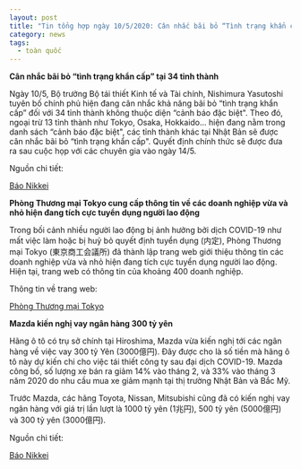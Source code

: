 ```yaml
---
layout: post
title: "Tin tổng hợp ngày 10/5/2020: Cân nhắc bãi bỏ “Tình trạng khẩn cấp” tại 34 tỉnh thành"
category: news
tags: 
  - toàn quốc
---
```

**Cân nhắc bãi bỏ “tình trạng khẩn cấp” tại 34 tỉnh thành**

Ngày 10/5, Bộ trưởng Bộ tái thiết Kinh tế và Tài chính, Nishimura Yasutoshi tuyên bố chính phủ hiện đang cân nhắc khả năng bãi bỏ “tình trạng khẩn cấp” đối với 34 tỉnh thành không thuộc diện “cảnh báo đặc biệt". Theo đó, ngoại trừ 13 tỉnh thành như Tokyo, Osaka, Hokkaido... hiện đang nằm trong danh sách “cảnh báo đặc biệt", các tỉnh thành khác tại Nhật Bản sẽ được cân nhắc bãi bỏ “tình trạng khẩn cấp". Quyết định chính thức sẽ được đưa ra sau cuộc họp với các chuyên gia vào ngày 14/5.

Nguồn chi tiết:

[Báo Nikkei](https://www.nikkei.com/article/DGXMZO58920490Q0A510C2000000/)

**Phòng Thương mại Tokyo cung cấp thông tin về các doanh nghiệp vừa và nhỏ hiện đang tích cực tuyển dụng người lao động**

Trong bối cảnh nhiều người lao động bị ảnh hưởng bởi dịch COVID-19 như mất việc làm hoặc bị huỷ bỏ quyết định tuyển dụng (内定), Phòng Thương mại Tokyo (東京商工会議所) đã thành lập trang web giới thiệu thông tin các doanh nghiệp vừa và nhỏ hiện đang tích cực tuyển dụng người lao động. Hiện tại, trang web có thông tin của khoảng 400 doanh nghiệp.

Thông tin về trang web: 

[Phòng Thương mại Tokyo](https://www.tokyo-cci.or.jp/covid-19/saiyo/)

**Mazda kiến nghị vay ngân hàng 300 tỷ yên**

Hãng ô tô có trụ sở chính tại Hiroshima, Mazda vừa kiến nghị tới các ngân hàng về việc vay 300 tỷ Yên (3000億円). Đây được cho là số tiền mà hãng ô tô này dự kiến chi cho việc tái thiết công ty sau đại dịch COVID-19. Mazda công bố, số lượng xe bán ra giảm 14% vào tháng 2, và 33% vào tháng 3 năm 2020 do nhu cầu mua xe giảm mạnh tại thị trường Nhật Bản và Bắc Mỹ.

Trước Mazda, các hãng Toyota, Nissan, Mitsubishi cũng đã có kiến nghị vay ngân hàng với giá trị lần lượt là 1000 tỷ yên (1兆円), 500 tỷ yên (5000億円) và 300 tỷ yên (3000億円).

Nguồn chi tiết:

[Báo Nikkei](https://www.nikkei.com/article/DGXMZO58914560Z00C20A5MM8000/)

